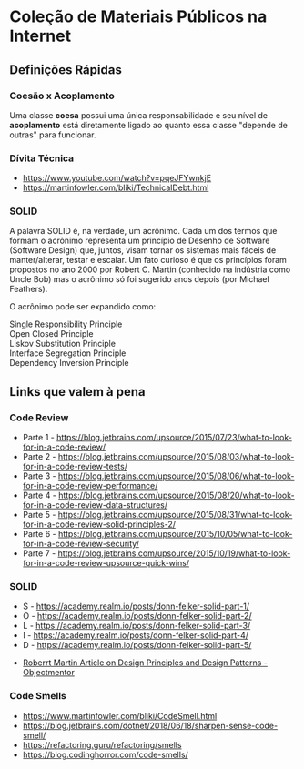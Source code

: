 # Coleção de Materiais Públicos na Internet


## Definições Rápidas

### Coesão x Acoplamento
Uma classe **coesa** possui uma única responsabilidade e seu nível de **acoplamento** está diretamente ligado ao quanto essa classe "depende de outras" para funcionar.

### Dívita Técnica
* https://www.youtube.com/watch?v=pqeJFYwnkjE
* https://martinfowler.com/bliki/TechnicalDebt.html

### SOLID
A palavra SOLID é, na verdade, um acrônimo. Cada um dos termos que formam o acrônimo representa um princípio de Desenho de Software (Software Design) que, juntos, visam tornar os sistemas mais fáceis de manter/alterar, testar e escalar. Um fato curioso é que os princípios foram propostos no ano 2000 por Robert C. Martin (conhecido na indústria como Uncle Bob) mas o acrônimo só foi sugerido anos depois (por Michael Feathers).

O acrônimo pode ser expandido como:

Single Responsibility Principle\
Open Closed Principle\
Liskov Substitution Principle\
Interface Segregation Principle\
Dependency Inversion Principle

## Links que valem à pena

### Code Review
* Parte 1 - https://blog.jetbrains.com/upsource/2015/07/23/what-to-look-for-in-a-code-review/
* Parte 2 - https://blog.jetbrains.com/upsource/2015/08/03/what-to-look-for-in-a-code-review-tests/
* Parte 3 - https://blog.jetbrains.com/upsource/2015/08/06/what-to-look-for-in-a-code-review-performance/
* Parte 4 - https://blog.jetbrains.com/upsource/2015/08/20/what-to-look-for-in-a-code-review-data-structures/
* Parte 5 - https://blog.jetbrains.com/upsource/2015/08/31/what-to-look-for-in-a-code-review-solid-principles-2/
* Parte 6 - https://blog.jetbrains.com/upsource/2015/10/05/what-to-look-for-in-a-code-review-security/
* Parte 7 - https://blog.jetbrains.com/upsource/2015/10/19/what-to-look-for-in-a-code-review-upsource-quick-wins/

### SOLID
* S - https://academy.realm.io/posts/donn-felker-solid-part-1/
* O - https://academy.realm.io/posts/donn-felker-solid-part-2/
* L - https://academy.realm.io/posts/donn-felker-solid-part-3/
* I - https://academy.realm.io/posts/donn-felker-solid-part-4/
* D - https://academy.realm.io/posts/donn-felker-solid-part-5/

+ [Roberrt Martin Article on Design Principles and Design Patterns - Objectmentor](https://web.archive.org/web/20150906155800/http:/www.objectmentor.com/resources/articles/Principles_and_Patterns.pdf)

### Code Smells
* https://www.martinfowler.com/bliki/CodeSmell.html
* https://blog.jetbrains.com/dotnet/2018/06/18/sharpen-sense-code-smell/
* https://refactoring.guru/refactoring/smells
* https://blog.codinghorror.com/code-smells/